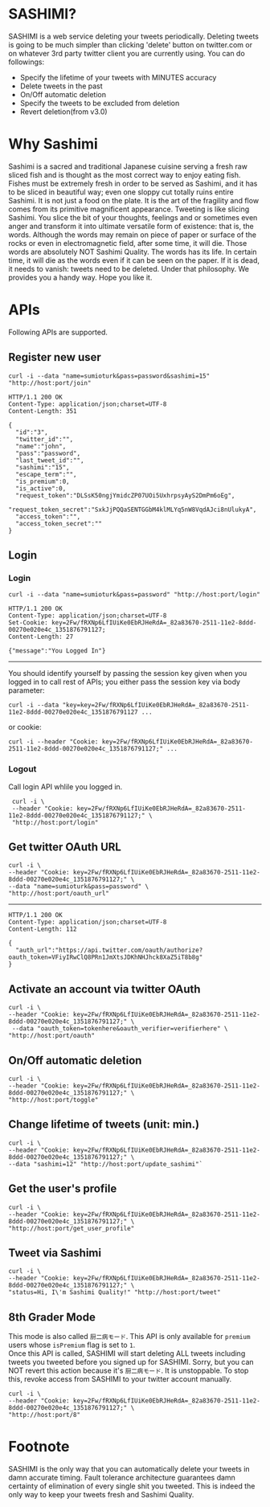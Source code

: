 # SASHIMI?
SASHIMI is a web service deleting your tweets periodically. 
Deleting tweets is going to be much simpler than clicking 'delete' button on twitter.com 
or on whatever 3rd party twitter client you are currently using. You can do followings:

- Specify the lifetime of your tweets with MINUTES accuracy
- Delete tweets in the past
- On/Off automatic deletion
- Specify the tweets to be excluded from deletion
- Revert deletion(from v3.0)

# Why Sashimi
Sashimi is a sacred and traditional Japanese cuisine serving a fresh raw sliced fish and is thought as the most correct way to enjoy eating fish. Fishes must be extremely fresh in order to be served as Sashimi, and it has to be sliced in beautiful way; even one sloppy cut totally ruins entire Sashimi. It is not just a food on the plate. It is the art of the fragility and flow comes from its primitive magnificent appearance. 
Tweeting is like slicing Sashimi. You slice the bit of your thoughts, feelings and or sometimes even anger and transform it into ultimate versatile form of existence: that is, the words. Although the words may remain on piece of paper or surface of the rocks or even in electromagnetic field, after some time, it will die. Those words are absolutely NOT Sashimi Quality. The words has its life. In certain time, it will die as the words even if it can be seen on the paper. If it is dead, it needs to vanish: tweets need to be deleted. Under that philosophy. We provides you a handy way. Hope you like it.

# APIs
Following APIs are supported.

## Register new user 


`curl -i --data "name=sumioturk&pass=password&sashimi=15" "http://host:port/join"`
  

    HTTP/1.1 200 OK
    Content-Type: application/json;charset=UTF-8
    Content-Length: 351

    {
      "id":"3",
      "twitter_id":"",
      "name":"john",
      "pass":"password",
      "last_tweet_id":"",
      "sashimi":"15",
      "escape_term":"",
      "is_premium":0,
      "is_active":0,
      "request_token":"DLSsK50ngjYmidcZP07UOi5UxhrpsyAyS2DmPm6oEg",
      "request_token_secret":"SxkJjPQQaSENTGGbM4klMLYq5nW8VqdAJci8nUlukyA",
      "access_token":"",
      "access_token_secret":""
    }  


## Login

### Login

`curl -i --data "name=sumioturk&pass=password" "http://host:port/login"`

    HTTP/1.1 200 OK
    Content-Type: application/json;charset=UTF-8
    Set-Cookie: key=2Fw/fRXNp6LfIUiKe0EbRJHeRdA=_82a83670-2511-11e2-8ddd-00270e020e4c_1351876791127;
    Content-Length: 27

    {"message":"You Logged In"}
____

You should identify yourself by passing the session key given when you logged in to call rest of APIs; 
you either pass the session key via body parameter:

    curl -i --data "key=key=2Fw/fRXNp6LfIUiKe0EbRJHeRdA=_82a83670-2511-11e2-8ddd-00270e020e4c_1351876791127 ...

or cookie:

    curl -i --header "Cookie: key=2Fw/fRXNp6LfIUiKe0EbRJHeRdA=_82a83670-2511-11e2-8ddd-00270e020e4c_1351876791127;" ...

    

### Logout
Call login API whlile you logged in.

     curl -i \
     --header "Cookie: key=2Fw/fRXNp6LfIUiKe0EbRJHeRdA=_82a83670-2511-11e2-8ddd-00270e020e4c_1351876791127;" \
     "http://host:port/login"



## Get twitter OAuth URL
  
    curl -i \ 
    --header "Cookie: key=2Fw/fRXNp6LfIUiKe0EbRJHeRdA=_82a83670-2511-11e2-8ddd-00270e020e4c_1351876791127;" \
    --data "name=sumioturk&pass=password" \
    "http://host:port/oauth_url"

____
    HTTP/1.1 200 OK
    Content-Type: application/json;charset=UTF-8
    Content-Length: 112
 
    {
      "auth_url":"https://api.twitter.com/oauth/authorize?oauth_token=VFiyIRwClQ8PRn1JmXtsJDKhNHJhck8XaZ5iT8b8g"
    }



## Activate an account via twitter OAuth 
    
    curl -i \
    --header "Cookie: key=2Fw/fRXNp6LfIUiKe0EbRJHeRdA=_82a83670-2511-11e2-8ddd-00270e020e4c_1351876791127;" \
     --data "oauth_token=tokenhere&oauth_verifier=verifierhere" \
    "http://host:port/oauth"


## On/Off automatic deletion
    
    curl -i \
    --header "Cookie: key=2Fw/fRXNp6LfIUiKe0EbRJHeRdA=_82a83670-2511-11e2-8ddd-00270e020e4c_1351876791127;" \
    "http://host:port/toggle"

## Change lifetime of tweets (unit: min.)
 
    curl -i \
    --header "Cookie: key=2Fw/fRXNp6LfIUiKe0EbRJHeRdA=_82a83670-2511-11e2-8ddd-00270e020e4c_1351876791127;" \
    --data "sashimi=12" "http://host:port/update_sashimi"`


## Get the user's profile
    
    curl -i \
    --header "Cookie: key=2Fw/fRXNp6LfIUiKe0EbRJHeRdA=_82a83670-2511-11e2-8ddd-00270e020e4c_1351876791127;" \
    "http://host:port/get_user_profile" 

## Tweet via Sashimi
    
    curl -i \
    --header "Cookie: key=2Fw/fRXNp6LfIUiKe0EbRJHeRdA=_82a83670-2511-11e2-8ddd-00270e020e4c_1351876791127;" \
    "status=Hi, I\'m Sashimi Quality!" "http://host:port/tweet"

## 8th Grader Mode
This mode is also called `厨二病モード`. This API is only available for `premium` users whose `isPremium` flag is set to `1`.  
Once this API is called, SASHIMI will start deleting ALL tweets including tweets you tweeted before you signed up for SASHIMI. 
Sorry, but you can NOT revert this action because it's `厨二病モード`. 
It is unstoppable. To stop this, revoke access from SASHIMI to your twitter account manually. 

    curl -i \
    --header "Cookie: key=2Fw/fRXNp6LfIUiKe0EbRJHeRdA=_82a83670-2511-11e2-8ddd-00270e020e4c_1351876791127;" \
    "http://host:port/8" 


# Footnote
SASHIMI is the only way that you can automatically delete your tweets in damn accurate timing. Fault tolerance architecture guarantees damn certainty of elimination of every single shit you tweeted. This is indeed the only way to keep your tweets fresh and Sashimi Quality. 